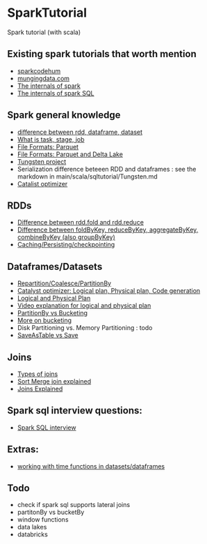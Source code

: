 # SparkTutorial
Spark tutorial (with scala)

## Existing spark tutorials that worth mention 
 * [sparkcodehum](https://www.sparkcodehub.com/spark-tutorial)
 * [mungingdata.com](https://www.mungingdata.com)
 * [The internals of spark](https://books.japila.pl/spark-sql-internals/)
 * [The internals of spark SQL](https://jaceklaskowski.gitbooks.io/mastering-spark-sql/content/)

## Spark general knowledge 
 * [difference between rdd, dataframe, dataset](https://stackoverflow.com/questions/31508083/difference-between-dataframe-dataset-and-rdd-in-spark)
 * [What is task, stage, job](https://medium.com/@diehardankush/what-are-job-stage-and-task-in-apache-spark-2fc0d326c15f)
 * [File Formats: Parquet](https://medium.com/@siladityaghosh/understanding-the-parquet-file-format-a-comprehensive-guide-b06d2c4333db)
 * [File Formats: Parquet and Delta Lake](https://youtu.be/1j8SdS7s_NY?feature=shared) 
 * [Tungsten project](https://databricks.com/blog/2015/04/28/project-tungsten-bringing-spark-closer-to-bare-metal.html)
 * Serialization difference beteeen RDD and dataframes : see the markdown in main/scala/sqltutorial/Tungsten.md
 * [Catalist optimizer](https://www.databricks.com/blog/2015/04/13/deep-dive-into-spark-sqls-catalyst-optimizer.html)

## RDDs
 * [Difference between rdd.fold and rdd.reduce](https://stackoverflow.com/questions/26634814/why-are-aggregate-and-fold-two-different-apis-in-spark)
 * [Difference between foldByKey, reduceByKey, aggregateByKey, combineByKey (also groupByKey)](https://stackoverflow.com/questions/43364432/spark-difference-between-reducebykey-vs-groupbykey-vs-aggregatebykey-vs-combineb)
 * [Caching/Persisting/checkpointing](https://medium.com/@john_tringham/spark-concepts-simplified-cache-persist-and-checkpoint-225eb1eef24b)

## Dataframes/Datasets
 * [Repartition/Coalesce/PartitionBy](https://medium.com/@vikaskumar.ran/spark-repartition-vs-coalesce-and-when-to-use-which-3f269b47a5dd)
 * [Catalyst optimizer: Logical plan, Physical plan, Code generation](https://medium.com/datalex/sparks-logical-and-physical-plans-when-why-how-and-beyond-8cd1947b605a)
 * [Logical and Physical Plan](https://medium.com/datalex/sparks-logical-and-physical-plans-when-why-how-and-beyond-8cd1947b605a)
 * [Video explanation for logical and physical plan](https://youtu.be/GtRGwUUSUB4?feature=shared)   
 * [PartitionBy vs Bucketing](https://medium.com/@paulamaranon/partitionby-vs-bucketing-in-apache-spark-42a3cec2d22f)
 * [More on bucketing](https://jaceklaskowski.gitbooks.io/mastering-spark-sql/content/spark-sql-bucketing.html)
 * Disk Partitioning vs. Memory Partitioning : todo
 * [SaveAsTable vs Save](https://medium.com/@tomhcorbin/data-storage-in-pyspark-save-vs-saveastable-8787e9370dde)

## Joins
 * [Types of joins](https://www.waitingforcode.com/apache-spark-sql/join-types-spark-sql/read)
 * [Sort Merge join explained](https://www.waitingforcode.com/apache-spark-sql/sort-merge-join-spark-sql/read)
 * [Joins Explained](https://medium.com/@amarkrgupta96/join-strategies-in-apache-spark-a-hands-on-approach-d0696fc0a6c9)


## Spark sql interview questions:
* [Spark SQL interview](https://www.linkedin.com/pulse/spark-sql-sqlhive-commonly-asked-questions-data-ram-ghadiyaram?trk=public_profile_article_view)


## Extras: 
* [working with time functions in datasets/dataframes](https://www.mungingdata.com/apache-spark/week-end-start-dayofweek-next-day/#dayofweek)

## Todo
* check if spark sql supports lateral joins 
* partitonBy vs bucketBy
* window functions
* data lakes
* databricks
   
    